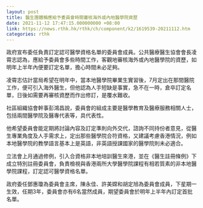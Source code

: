 ```yaml
---
layout: post
title: 醫生團體稱應給予委員會時間審核海外或內地醫學院資歷
date: 2021-11-12 17:47:15.000000000 +08:00
link: https://news.rthk.hk/rthk/ch/component/k2/1619539-20211112.htm
categories: rthk
---
```


政府宣布委任負責訂定認可醫學資格名單的委員會成員。公共醫療醫生協會會長凌霄志認為，應給予委員會多些時間工作，客觀地審核海外或內地醫學院的資歷，如明年上半年內便要訂定名單，擔心時間未必足夠。

凌霄志估計當局希望在明年中，當本地醫學院畢業生實習後，7月定出在那間醫院工作，便可引入海外醫生，但他認為人手短缺是事實，急不在一時，倉卒訂定名單，日後如需要再審核資歷而作出修訂，是覆水難收。

社區組織協會幹事彭鴻昌說，委員會的組成主要是醫學教育及醫療服務相關人士，包括兩間醫學院及醫專代表等，具代表性。

他希望委員會能定期將討論內容及訂定準則向外交代，諮詢不同持份者意見，從醫生專業角度及人手需求上，定出那些醫學院合符資格，又建議考慮香港情況，例如本地醫學院的教學語言基本上是英語，非英語授課國家的醫學院則未必適合。

立法會上月通過修例，引入合資格非本地培訓醫生來港，並在《醫生註冊條例》下成立特別註冊委員會，負責檢視與香港兩所大學醫學院課程有相若質素的非本地醫學院課程，訂定認可醫學資格名單。

政府委任鄧惠瓊為委員會主席，陳永佳、許美嫦和胡定旭為委員會成員，下星期一生效，任期3年，委員會亦有6名當然成員，期望委員會於明年上半年內訂定首批名單。
